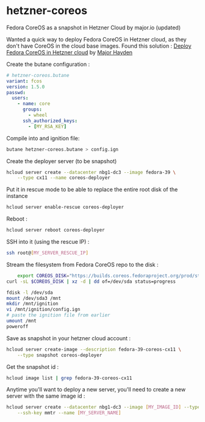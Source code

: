 # hetzner-coreos
Fedora CoreOS as a snapshot in Hetzner Cloud by major.io (updated)

Wanted a quick way to deploy Fedora CoreOS in Hetzner cloud, as they don't have CoreOS in the cloud base images.
Found this solution : [Deploy Fedora CoreOS in Hetzner cloud](https://major.io/p/deploy-fedora-coreos-in-hetzner-cloud/) by [Major Hayden](https://major.io/)

Create the butane configuration :

```yaml
# hetzner-coreos.butane
variant: fcos
version: 1.5.0
passwd:
  users:
    - name: core
      groups:
        - wheel
      ssh_authorized_keys:
        - [MY_RSA_KEY]
```

Compile into and ignition file:
```bash
butane hetzner-coreos.butane > config.ign
```

Create the deployer server (to be snapshot)
```bash
hcloud server create --datacenter nbg1-dc3 --image fedora-39 \
    --type cx11 --name coreos-deployer
```

Put it in rescue mode to be able to replace the entire root disk of the instance
```bash
hcloud server enable-rescue coreos-deployer
```

Reboot :
```bash
hcloud server reboot coreos-deployer
```

SSH into it (using the rescue IP) :
```bash
ssh root@[MY_SERVER_RESCUE_IP]
```

Stream the filesystem from Fedora CoreOS repo to the disk :
```bash
    export COREOS_DISK="https://builds.coreos.fedoraproject.org/prod/streams/stable/builds/39.20240112.3.0/x86_64/fedora-coreos-39.20240112.3.0-metal.x86_64.raw.xz"
curl -sL $COREOS_DISK | xz -d | dd of=/dev/sda status=progress
```


```bash
fdisk -l /dev/sda
mount /dev/sda3 /mnt
mkdir /mnt/ignition
vi /mnt/ignition/config.ign
# paste the ignition file from earlier
umount /mnt
poweroff
````

Save as snapshot in your hetzner cloud account :
```bash
hcloud server create-image --description fedora-39-coreos-cx11 \
    --type snapshot coreos-deployer
```

Get the snapshot id :
```bash
hcloud image list | grep fedora-39-coreos-cx11
```

Anytime you'll want to deploy a new server, you'll need to create a new server with the same image id :
```bash
hcloud server create --datacenter nbg1-dc3 --image [MY_IMAGE_ID] --type cx11 \
    --ssh-key mmtr --name [MY_SERVER_NAME]
```    